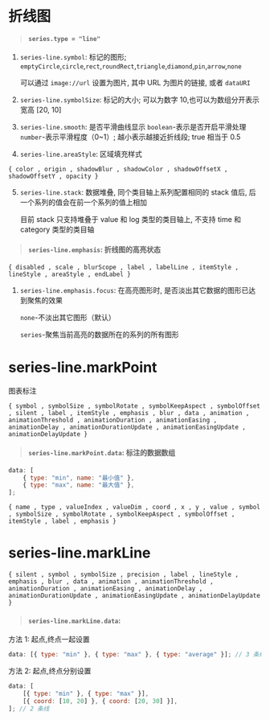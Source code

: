 # 折线图

> #### `series.type = "line"`

1. `series-line.symbol`: 标记的图形; `emptyCircle`,`circle`,`rect`,`roundRect`,`triangle`,`diamond`,`pin`,`arrow`,`none`

    可以通过 `image://url` 设置为图片, 其中 URL 为图片的链接, 或者 `dataURI`

2. `series-line.symbolSize`: 标记的大小; 可以为数字 10,也可以为数组分开表示宽高 [20, 10]

3. `series-line.smooth`: 是否平滑曲线显示
   `boolean`-表示是否开启平滑处理
   `number`-表示平滑程度（0~1）; 越小表示越接近折线段; true 相当于 0.5

4. `series-line.areaStyle`: 区域填充样式

```
{ color , origin , shadowBlur , shadowColor , shadowOffsetX , shadowOffsetY , opacity }
```

5. `series-line.stack`: 数据堆叠, 同个类目轴上系列配置相同的 stack 值后, 后一个系列的值会在前一个系列的值上相加

    目前 stack 只支持堆叠于 value 和 log 类型的类目轴上, 不支持 time 和 category 类型的类目轴

> #### `series-line.emphasis`: 折线图的高亮状态

```
{ disabled , scale , blurScope , label , labelLine , itemStyle , lineStyle , areaStyle , endLabel }
```

1. `series-line.emphasis.focus`: 在高亮图形时, 是否淡出其它数据的图形已达到聚焦的效果

    `none`-不淡出其它图形（默认）

    `series`-聚焦当前高亮的数据所在的系列的所有图形

# series-line.markPoint

图表标注

```
{ symbol , symbolSize , symbolRotate , symbolKeepAspect , symbolOffset , silent , label , itemStyle , emphasis , blur , data , animation , animationThreshold , animationDuration , animationEasing , animationDelay , animationDurationUpdate , animationEasingUpdate , animationDelayUpdate }
```

> #### `series-line.markPoint.data`: 标注的数据数组

```js
data: [
    { type: "min", name: "最小值" },
    { type: "max", name: "最大值" },
];
```

```
{ name , type , valueIndex , valueDim , coord , x , y , value , symbol , symbolSize , symbolRotate , symbolKeepAspect , symbolOffset , itemStyle , label , emphasis }
```

# series-line.markLine

```
{ silent , symbol , symbolSize , precision , label , lineStyle , emphasis , blur , data , animation , animationThreshold , animationDuration , animationEasing , animationDelay , animationDurationUpdate , animationEasingUpdate , animationDelayUpdate }
```

> #### `series-line.markLine.data`:

方法 1: 起点,终点一起设置

```js
data: [{ type: "min" }, { type: "max" }, { type: "average" }]; // 3 条线
```

方法 2: 起点,终点分别设置

```js
data: [
    [{ type: "min" }, { type: "max" }],
    [{ coord: [10, 20] }, { coord: [20, 30] }],
]; // 2 条线
```
